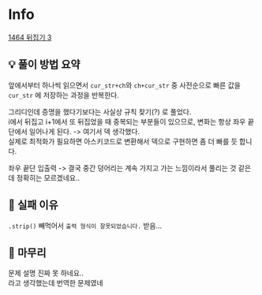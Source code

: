 # Info
[1464 뒤집기 3](https://boj.kr/1464)

## 💡 풀이 방법 요약
앞에서부터 하나씩 읽으면서 `cur_str+ch`와 `ch+cur_str` 중 사전순으로 빠른 값을 `cur_str` 에 저장하는 과정을 반복한다.

그리디인데 증명을 했다기보다는 사실상 규칙 찾기(?) 로 풀었다.  
i에서 뒤집고 i+1에서 또 뒤집었을 때 중복되는 부분들이 있으므로, 변화는 항상 좌우 끝단에서 일어나게 된다. -> 여기서 덱 생각했다.  
실제로 최적화가 필요하면 아스키코드로 변환해서 덱으로 구현하면 좀 더 빠를 듯 합니다.

좌우 끝단 입출력 -> 결국 중간 덩어리는 계속 가지고 가는 느낌이라서 풀리는 것 같은데 정확히는 모르겠네요..

## 👀 실패 이유
`.strip()` 빼먹어서 `출력 형식이 잘못되었습니다.` 받음...

## 🙂 마무리
문제 설명 진짜 못 하네요..  
라고 생각했는데 번역한 문제였네
